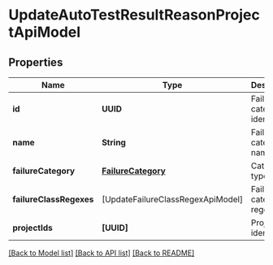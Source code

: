 # UpdateAutoTestResultReasonProjectApiModel

## Properties
Name | Type | Description | Notes
------------ | ------------- | ------------- | -------------
**id** | **UUID** | Failure category identifier | 
**name** | **String** | Failure category name | 
**failureCategory** | [**FailureCategory**](FailureCategory.md) | Category type | 
**failureClassRegexes** | [UpdateFailureClassRegexApiModel] | Failure category regexes | [optional] 
**projectIds** | **[UUID]** | Projects identifiers | [optional] 

[[Back to Model list]](../README.md#documentation-for-models) [[Back to API list]](../README.md#documentation-for-api-endpoints) [[Back to README]](../README.md)


